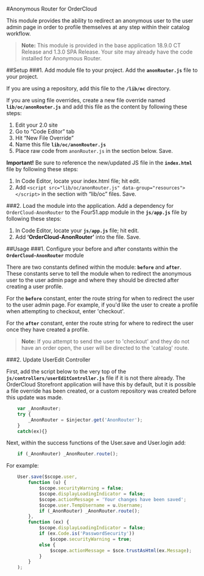#Anonymous Router for OrderCloud

This module provides the ability to redirect an anonymous user to the user admin page in order to profile themselves at any step within their catalog workflow.

>**Note:** This module is provided in the base application 18.9.0 CT Release and 1.3.0 SPA Release.  Your site may already have the code installed for Anonymous Router.

##Setup
###1. Add module file to your project.
Add the **`anonRouter.js`** file to your project.

If you are using a repository, add this file to the **`/lib/oc`** directory.

If you are using file overrides, create a new file override named **`lib/oc/anonRouter.js`** and add this file as the content by following these steps:

 1. Edit your 2.0 site
 2. Go to “Code Editor” tab
 3. Hit “New File Override”
 4. Name this file **`lib/oc/anonRouter.js`**
 5. Place raw code from `anonRouter.js` in the section below. Save.

**Important!** Be sure to reference the new/updated JS file in the **`index.html`** file by following these steps:

 1. In Code Editor, locate your index.html file; hit edit.
 2. Add `<script src="lib/oc/anonRouter.js" data-group="resources"></script>`  in the section with “lib/oc” files. Save.

###2. Load the module into the application.
Add a dependency for `OrderCloud-AnonRouter` to the Four51.app module in the **`js/app.js`** file by following these steps:

 1. In Code Editor, locate your **`js/app.js`** file; hit edit.
 2. Add **‘OrderCloud-AnonRouter’** into the file. Save.

##Usage
###1. Configure your before and after constants within the **`OrderCloud-AnonRouter`** module

There are two constants defined within the module: **`before`** and **`after`**. These constants serve to tell the module when to redirect the anonymous user to the user admin page and where they should be directed after creating a user profile.

For the **`before`** constant, enter the route string for when to redirect the user to the user admin page. For example, if you'd like the user to create a profile when attempting to checkout, enter 'checkout'.

For the **`after`** constant, enter the route string for where to redirect the user once they have created a profile.

>**Note:** If you attempt to send the user to 'checkout' and they do not have an order open, the user will be directed to the 'catalog' route.

###2. Update UserEdit Controller

First, add the script below to the very top of the **`js/controllers/userEditController.js`** file if it is not there already.   The OrderCloud Storefront application will have this by default, but it is possible a file override has been created, or a custom repository was created before this update was made.

```javascript
    var _AnonRouter;
    try {
        _AnonRouter = $injector.get('AnonRouter');
    }
    catch(ex){}
```


Next, within the success functions of the User.save and User.login add:

```javascript
    if (_AnonRouter) _AnonRouter.route();
```

For example: 

```javascript
    User.save($scope.user,
        function (u) {
            $scope.securityWarning = false;
            $scope.displayLoadingIndicator = false;
            $scope.actionMessage = 'Your changes have been saved';
            $scope.user.TempUsername = u.Username;
            if (_AnonRouter) _AnonRouter.route();
        },
        function (ex) {
            $scope.displayLoadingIndicator = false;
            if (ex.Code.is('PasswordSecurity'))
                $scope.securityWarning = true;
            else {
                $scope.actionMessage = $sce.trustAsHtml(ex.Message);
            }
        }
    );
```
